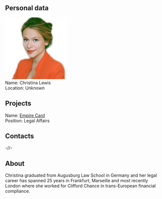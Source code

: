 ## Personal data
![ photo](photo/christina_lewis.png)  
Name: Christina Lewis  
Location: Unknown
## Projects 
Name: [Empire Card](../projects/empire_card.md)  
Position: Legal Affairs
## Contacts
-//-
## About
Christina graduated from Augusburg Law School in Germany and her legal career has spanned 25 years in Frankfurt, Marseille and most recently London  where she worked for Clifford Chance in trans-European financial compliance.
